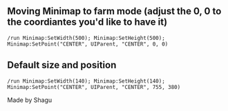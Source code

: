## Moving Minimap to farm mode (adjust the 0, 0 to the coordiantes you'd like to have it)
```
/run Minimap:SetWidth(500); Minimap:SetHeight(500); Minimap:SetPoint("CENTER", UIParent, "CENTER", 0, 0) 
```


## Default size and position 
```
/run Minimap:SetWidth(140); Minimap:SetHeight(140); Minimap:SetPoint("CENTER", UIParent, "CENTER", 755, 380)
```


Made by Shagu